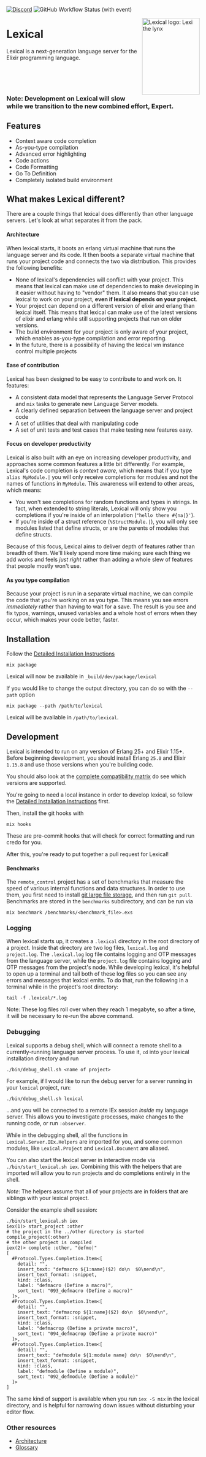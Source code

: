 [![Discord](https://img.shields.io/badge/Discord-5865F3?style=flat&logo=discord&logoColor=white&link=https://discord.gg/FvdkuVyted)](https://discord.gg/FvdkuVyted)
![GitHub Workflow Status (with event)](https://img.shields.io/github/actions/workflow/status/lexical-lsp/lexical/elixir.yml)

<img alt="Lexical logo: Lexi the lynx" src="assets/lexi-logo.svg" width="150" height="200" align="right"/>

# Lexical

Lexical is a next-generation language server for the Elixir programming language.

<br><br><br>

### Note: Development on Lexical will slow while we transition to the new combined effort, Expert.

## Features

  * Context aware code completion
  * As-you-type compilation
  * Advanced error highlighting
  * Code actions
  * Code Formatting
  * Go To Definition
  * Completely isolated build environment

## What makes Lexical different?
There are a couple things that lexical does differently than other language servers. Let's look at what separates it from
the pack.

#### Architecture

When lexical starts, it boots an erlang virtual machine that runs the language server and its code. It then boots a
separate virtual machine that runs your project code and connects the two via distribution. This provides the following benefits:

  * None of lexical's dependencies will conflict with your project. This means that lexical can make use of dependencies to make developing in it easier without having to "vendor" them. It also means that you can use lexical to work on your project, **even if lexical depends on your project**.
  * Your project can depend on a different version of elixir and erlang than lexical itself. This means that lexical can make use of the latest versions of elixir and erlang while still supporting projects that run on older versions.
  * The build environment for your project is only aware of your project, which enables as-you-type compilation and error reporting.
  * In the future, there is a possibility of having the lexical vm instance control multiple projects

#### Ease of contribution

Lexical has been designed to be easy to contribute to and work on. It features:

  * A consistent data model that represents the Language Server Protocol and `mix` tasks to generate new Language Server models.
  * A clearly defined separation between the language server and project code
  * A set of utilities that deal with manipulating code
  * A set of unit tests and test cases that make testing new features easy.

#### Focus on developer productivity

Lexical is also built with an eye on increasing developer productivity, and approaches some common features a little bit
differently. For example, Lexical's code completion is _context aware_, which means that if you type `alias MyModule.|`
you will only receive completions for modules and not the names of functions in `MyModule`. This awareness will extend
to other areas, which means:

  * You won't see completions for random functions and types in strings. In fact, when extended to string literals, Lexical will only show you completions if you're inside of an interpolation (`"hello there #{na|}'`).
  * If you're inside of a struct reference (`%StructModule.|`), you will only see modules listed that define structs, or are the parents of modules that define structs.

Because of this focus, Lexical aims to deliver depth of features rather than breadth of them. We'll likely spend
more time making sure each thing we add works and feels _just right_ rather than adding a whole slew of features
that people mostly won't use.

#### As you type compilation
Because your project is run in a separate virtual machine, we can compile the code that you're working on as you
type. This means you see errors _immediately_ rather than having to wait for a save. The result is you see and
fix typos, warnings, unused variables and a whole host of errors when they occur, which makes your code better,
faster.

## Installation

Follow the [Detailed Installation Instructions](pages/installation.md)

```
mix package
```

Lexical will now be available in `_build/dev/package/lexical`

If you would like to change the output directory, you can do so with the `--path` option

```
mix package --path /path/to/lexical
```

Lexical will be available in `/path/to/lexical`.

## Development

Lexical is intended to run on any version of Erlang 25+ and Elixir
1.15+. Before beginning development, you should install Erlang
`25.0` and Elixir `1.15.8` and use those versions when you're
building code.

You should also look at the [complete compatibility
matrix](pages/installation.md#caveats) do see which versions are
supported.

You're going to need a local instance in order to develop lexical, so follow the [Detailed Installation Instructions](pages/installation.md) first.

Then, install the git hooks with

```
mix hooks
```

These are pre-commit hooks that will check for correct formatting and run credo for you.

After this, you're ready to put together a pull request for Lexical!

#### Benchmarks

The `remote_control` project has a set of benchmarks that measure the speed of various internal functions and data structures. In order to use them, you first need to install [git large file storage](https://docs.github.com/en/repositories/working-with-files/managing-large-files/installing-git-large-file-storage), and then run `git pull`. Benchmarks are stored in the `benchmarks` subdirectory, and can be run via

```
mix benchmark /benchmarks/<benchmark_file>.exs
```

### Logging

When lexical starts up, it creates a `.lexical` directory in the root
directory of a project. Inside that directory are two log files,
`lexical.log` and `project.log`. The `.lexical.log` log file contains
logging and OTP messages from the language server, while the
`project.log` file contains logging and OTP messages from the
project's node.  While developing lexical, it's helpful to open up a
terminal and tail both of these log files so you can see any errors
and messages that lexical emits. To do that, run the following in a
terminal while in the project's root directory:

```shell
tail -f .lexical/*.log
```

Note: These log files roll over when they reach 1 megabyte, so after a
time, it will be necessary to re-run the above command.

### Debugging

Lexical supports a debug shell, which will connect a remote shell to a
currently-running language server process. To use it, `cd` into your
lexical installation directory and run

```
./bin/debug_shell.sh <name of project>
```

For example, if I would like to run the debug server for a server
running in your `lexical` project, run:

```
./bin/debug_shell.sh lexical
```

...and you will be connected to a remote IEx session _inside_ my
language server. This allows you to investigate processes, make
changes to the running code, or run `:observer`.

While in the debugging shell, all the functions in
`Lexical.Server.IEx.Helpers` are imported for you, and some common
modules, like `Lexical.Project` and `Lexical.Document` are
aliased.

You can also start the lexical server in interactive mode via
`./bin/start_lexical.sh iex`. Combining this with the helpers that are
imported will allow you to run projects and do completions entirely in
the shell.

  *Note*: The helpers assume that all of your projects are in folders that are siblings with your lexical project.

Consider the example shell session:

```
./bin/start_lexical.sh iex
iex(1)> start_project :other
# the project in the ../other directory is started
compile_project(:other)
# the other project is compiled
iex(2)> complete :other, "defmo|"
[
  #Protocol.Types.Completion.Item<[
    detail: "",
    insert_text: "defmacro ${1:name}($2) do\n  $0\nend\n",
    insert_text_format: :snippet,
    kind: :class,
    label: "defmacro (Define a macro)",
    sort_text: "093_defmacro (Define a macro)"
  ]>,
  #Protocol.Types.Completion.Item<[
    detail: "",
    insert_text: "defmacrop ${1:name}($2) do\n  $0\nend\n",
    insert_text_format: :snippet,
    kind: :class,
    label: "defmacrop (Define a private macro)",
    sort_text: "094_defmacrop (Define a private macro)"
  ]>,
  #Protocol.Types.Completion.Item<[
    detail: "",
    insert_text: "defmodule ${1:module name} do\n  $0\nend\n",
    insert_text_format: :snippet,
    kind: :class,
    label: "defmodule (Define a module)",
    sort_text: "092_defmodule (Define a module)"
  ]>
]
```

The same kind of support is available when you run `iex -S mix` in the
lexical directory, and is helpful for narrowing down issues without
disturbing your editor flow.

### Other resources

* [Architecture](pages/architecture.md)
* [Glossary](pages/glossary.md)
